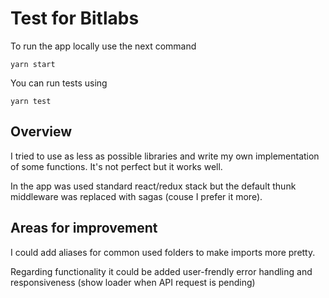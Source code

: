 # Test for Bitlabs


To run the app locally use the next command

```
yarn start
```

You can run tests using
```
yarn test
```

## Overview

I tried to use as less as possible libraries and write my own implementation of some functions. It's not perfect but it works well.

In the app was used standard react/redux stack but the default thunk middleware was replaced with sagas (couse I prefer it more).

## Areas for improvement

I could add aliases for common used folders to make imports more pretty.

Regarding functionality it could be added user-frendly error handling and responsiveness (show loader when API request is pending)
